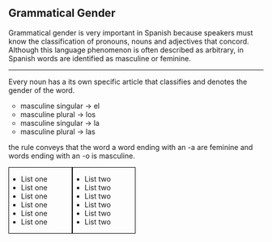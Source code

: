 <h2>Grammatical Gender</h2>

<p>Grammatical gender is very important in Spanish because speakers must know the classification of pronouns, nouns and adjectives that concord. Although this language phenomenon is often described as arbitrary, in Spanish words are identified as masculine or feminine.
<hr>

<p>Every noun has a its own specific article that classifies and denotes the gender of the word.</p>

<ul style="list-style-type:circle">
  <li>masculine singular &#8594; el</li>
  <li>masculine plural &#8594; los</li>
  <li>masculine singular &#8594; la</li>
  <li>masculine plural &#8594; las</li>
</ul>

<p>the rule conveys that the word a word ending with an -a are feminine and words ending with an -o is masculine.</p>

<meta http-equiv="Content-Type" content="text/html; charset=iso-8859-1" />
<style type="text/css">
#container {
 width:50%;
 background:#FFFFCC;
}
.list {
 float:left;
 width:49.9%;
}
.list div {border:1px solid #000}
</style>
</head>
<body>
<div id="container"> 
  <div class="list"> 
	<div> 
	  <ul>
		<li>List one</li>
		<li>List one</li>
		<li>List one</li>
		<li>List one</li>
		<li>List one</li>
		<li>List one</li>
	  </ul>
	</div>
  </div>
  <div class="list"> 
	<div> 
	  <ul>
		<li>List two</li>
		<li>List two</li>
		<li>List two</li>
		<li>List two</li>
		<li>List two</li>
		<li>List two</li>
	  </ul>
	</div>
  </div>
